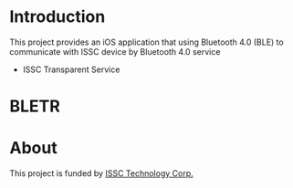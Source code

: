# Introduction

This project provides an iOS application that using Bluetooth 4.0 (BLE) to communicate with ISSC device by Bluetooth 4.0 service

* ISSC Transparent Service

# BLETR

# About

This project is funded by [ISSC Technology Corp.](http://www.issc-tech.com)

